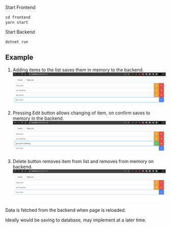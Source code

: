 Start Frontend

```
cd frontend
yarn start
```

Start Backend

```
dotnet run
```

## Example

1. Adding items to the list saves them in memory to the backend.
   ![basiclist](./docs/basiclist.png)

2. Pressing Edit button allows changing of item, on confirm saves to memory in the backend.
   ![basiclistediting](./docs/basiclistediting.png)

3. Delete button removes item from list and removes from memory on backend.
   ![basiclistdelete](./docs/basiclistdelete.png)

Data is fetched from the backend when page is reloaded.

Ideally would be saving to database, may implement at a later time.
